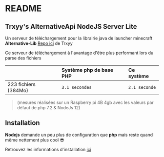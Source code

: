 # README

## Trxyy's AlternativeApi NodeJS Server Lite

Un serveur de téléchargement pour la librairie java de launcher minecraft **Alternative-Lib** [Repo ici](https://github.com/TrxyyDev/AlternativeAPI) de Trxyy

Ce serveur de téléchargement à l'avantage d'être plus performant lors du parse des fichiers

|  | Système php de base PHP | Ce système |
| :--- | :--- | :--- |
| 223 fichiers \(384Mo\) | `3.1 secondes` | `2.1 seconde` |

> \(mesures réalisées sur un Raspberry pi 4B 4gb avec les valeurs par défaut de php 7.2 & NodeJs 12\)

## Installation

**Nodejs** demande un peu plus de configuration que **php** mais reste quand même nettement plus cool 😎

Retrouvez les informations d'installation [ici](https://alterlib-server.chaun14.fr/installation-server-lite/) 

